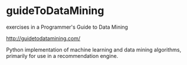 guideToDataMining
=================

exercises in a Programmer's Guide to Data Mining

http://guidetodatamining.com/

Python implementation of machine learning and data mining algorithms, primarily for use in a recommendation engine. 
